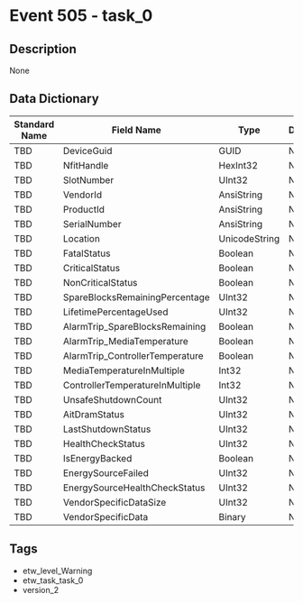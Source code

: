 # Event 505 - task_0

## Description
None

## Data Dictionary
|Standard Name|Field Name|Type|Description|Sample Value|
|---|---|---|---|---|
|TBD|DeviceGuid|GUID|None|`None`|
|TBD|NfitHandle|HexInt32|None|`None`|
|TBD|SlotNumber|UInt32|None|`None`|
|TBD|VendorId|AnsiString|None|`None`|
|TBD|ProductId|AnsiString|None|`None`|
|TBD|SerialNumber|AnsiString|None|`None`|
|TBD|Location|UnicodeString|None|`None`|
|TBD|FatalStatus|Boolean|None|`None`|
|TBD|CriticalStatus|Boolean|None|`None`|
|TBD|NonCriticalStatus|Boolean|None|`None`|
|TBD|SpareBlocksRemainingPercentage|UInt32|None|`None`|
|TBD|LifetimePercentageUsed|UInt32|None|`None`|
|TBD|AlarmTrip_SpareBlocksRemaining|Boolean|None|`None`|
|TBD|AlarmTrip_MediaTemperature|Boolean|None|`None`|
|TBD|AlarmTrip_ControllerTemperature|Boolean|None|`None`|
|TBD|MediaTemperatureInMultiple|Int32|None|`None`|
|TBD|ControllerTemperatureInMultiple|Int32|None|`None`|
|TBD|UnsafeShutdownCount|UInt32|None|`None`|
|TBD|AitDramStatus|UInt32|None|`None`|
|TBD|LastShutdownStatus|UInt32|None|`None`|
|TBD|HealthCheckStatus|UInt32|None|`None`|
|TBD|IsEnergyBacked|Boolean|None|`None`|
|TBD|EnergySourceFailed|UInt32|None|`None`|
|TBD|EnergySourceHealthCheckStatus|UInt32|None|`None`|
|TBD|VendorSpecificDataSize|UInt32|None|`None`|
|TBD|VendorSpecificData|Binary|None|`None`|

## Tags
* etw_level_Warning
* etw_task_task_0
* version_2